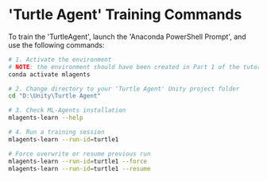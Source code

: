 # 'Turtle Agent' Training Commands

To train the 'TurtleAgent', launch the 'Anaconda PowerShell Prompt', and use the following commands:

```bash
# 1. Activate the environment
# NOTE: the environment should have been created in Part 1 of the tutorial series.
conda activate mlagents

# 2. Change directory to your 'Turtle Agent' Unity project folder
cd "D:\Unity\Turtle Agent"

# 3. Check ML-Agents installation
mlagents-learn --help

# 4. Run a training session
mlagents-learn --run-id=turtle1

# Force overwrite or resume previous run
mlagents-learn --run-id=turtle1 --force
mlagents-learn --run-id=turtle1 --resume
```